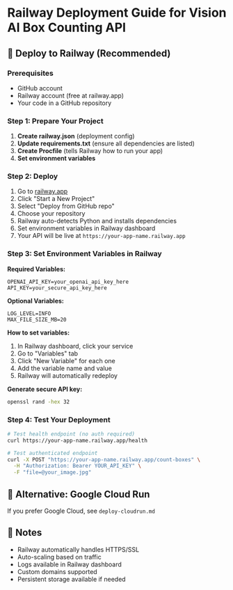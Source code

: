 # Railway Deployment Guide for Vision AI Box Counting API

## 🚄 Deploy to Railway (Recommended)

### Prerequisites
- GitHub account
- Railway account (free at railway.app)
- Your code in a GitHub repository

### Step 1: Prepare Your Project

1. **Create railway.json** (deployment config)
2. **Update requirements.txt** (ensure all dependencies are listed)
3. **Create Procfile** (tells Railway how to run your app)
4. **Set environment variables**

### Step 2: Deploy

1. Go to [railway.app](https://railway.app)
2. Click "Start a New Project"
3. Select "Deploy from GitHub repo"
4. Choose your repository
5. Railway auto-detects Python and installs dependencies
6. Set environment variables in Railway dashboard
7. Your API will be live at `https://your-app-name.railway.app`

### Step 3: Set Environment Variables in Railway

**Required Variables:**
```
OPENAI_API_KEY=your_openai_api_key_here
API_KEY=your_secure_api_key_here
```

**Optional Variables:**
```
LOG_LEVEL=INFO
MAX_FILE_SIZE_MB=20
```

**How to set variables:**
1. In Railway dashboard, click your service
2. Go to "Variables" tab
3. Click "New Variable" for each one
4. Add the variable name and value
5. Railway will automatically redeploy

**Generate secure API key:**
```bash
openssl rand -hex 32
```

### Step 4: Test Your Deployment

```bash
# Test health endpoint (no auth required)
curl https://your-app-name.railway.app/health

# Test authenticated endpoint
curl -X POST "https://your-app-name.railway.app/count-boxes" \
  -H "Authorization: Bearer YOUR_API_KEY" \
  -F "file=@your_image.jpg"
```

## 🐳 Alternative: Google Cloud Run

If you prefer Google Cloud, see `deploy-cloudrun.md`

## 📝 Notes

- Railway automatically handles HTTPS/SSL
- Auto-scaling based on traffic
- Logs available in Railway dashboard
- Custom domains supported
- Persistent storage available if needed